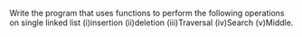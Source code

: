 Write the program that uses functions to perform the following operations on single linked list (i)insertion (ii)deletion (iii)Traversal (iv)Search (v)Middle. 
